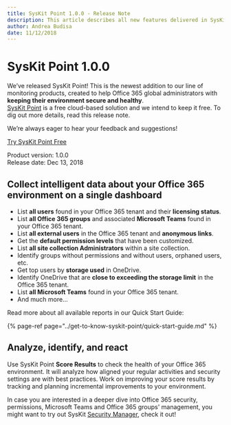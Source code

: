 ```yaml
---
title: SysKit Point 1.0.0 - Release Note
description: This article describes all new features delivered in SysKit Point - 1.0.0.
author: Andrea Budisa
date: 11/12/2018
---
```


# SysKit Point 1.0.0

We’ve released SysKit Point! This is the newest addition to our line of monitoring products, created to help Office 365 global administrators with **keeping their environment secure and healthy**.  
[SysKit Point](https://www.syskit.com/products/point/) is a free cloud-based solution and we intend to keep it free. To dig out more details, read this release note.

We’re always eager to hear your feedback and suggestions!

[Try SysKit Point Free](https://point.syskit.com/)

Product version: 1.0.0  
Release date: Dec 13, 2018

## Collect intelligent data about your Office 365 environment on a single dashboard

* List **all users** found in your Office 365 tenant and their **licensing status**.
* List **all Office 365 groups** and associated **Microsoft Teams** found in your Office 365 tenant.
* List **all external users** in the Office 365 tenant and **anonymous links**.
* Get the **default permission levels** that have been customized.
* List **all site collection Administrators** within a site collection.
* Identify groups without permissions and without users, orphaned users, etc.
* Get top users by **storage used** in OneDrive.
* Identify OneDrive that are **close to exceeding the storage limit** in the Office 365 tenant.
* List **all Microsoft Teams** found in your Office 365 tenant.
* And much more... 

Read more about all available reports in our Quick Start Guide:

{% page-ref page="../get-to-know-syskit-point/quick-start-guide.md" %}

## Analyze, identify, and react

Use SysKit Point **Score Results** to check the health of your Office 365 environment. It will analyze how aligned your regular activities and security settings are with best practices. Work on improving your score results by tracking and planning incremental improvements to your environment.

In case you are interested in a deeper dive into Office 365 security, permissions, Microsoft Teams and Office 365 groups' management, you might want to try out SysKit [Security Manager](https://www.syskit.com/products/security-manager/), check it out!

